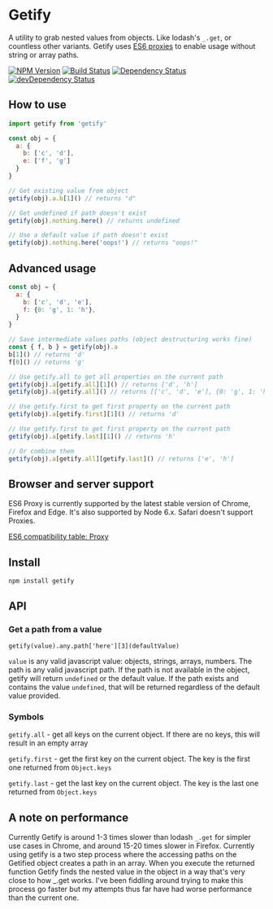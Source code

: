 # Getify

A utility to grab nested values from objects. Like lodash's `_.get`, or countless other variants. Getify uses [ES6 proxies](https://developer.mozilla.org/en/docs/Web/JavaScript/Reference/Global_Objects/Proxy) to enable usage without string or array paths.

[![NPM Version][npm-image]][npm-url] [![Build Status](https://travis-ci.org/johnste/getify.svg?branch=master)](https://travis-ci.org/johnste/getify)
[![Dependency Status](https://david-dm.org/johnste/getify.svg)](https://david-dm.org/johnste/getify)
[![devDependency Status](https://david-dm.org/johnste/getify/dev-status.svg)](https://david-dm.org/johnste/getify#info=devDependencies)

## How to use

```javascript
import getify from 'getify'

const obj = {
  a: {
  	b: ['c', 'd'],
  	e: ['f', 'g']
  }
}

// Get existing value from object
getify(obj).a.b[1]() // returns "d"

// Get undefined if path doesn't exist
getify(obj).nothing.here() // returns undefined

// Use a default value if path doesn't exist
getify(obj).nothing.here('oops!') // returns "oops!"
```

## Advanced usage

```javascript
const obj = {
  a: {
  	b: ['c', 'd', 'e'],
  	f: {0: 'g', 1: 'h'},
  }
}

// Save intermediate values paths (object destructuring works fine)
const { f, b } = getify(obj).a
b[1]() // returns 'd'
f[0]() // returns 'g'

// Use getify.all to get all properties on the current path
getify(obj).a[getify.all][1]() // returns ['d', 'h']
getify(obj).a[getify.all]() // returns [['c', 'd', 'e'], {0: 'g', 1: 'h'}]

// Use getify.first to get first property on the current path
getify(obj).a[getify.first][1]() // returns 'd'

// Use getify.first to get first property on the current path
getify(obj).a[getify.last][1]() // returns 'h'

// Or combine them
getify(obj).a[getify.all][getify.last]() // returns ['e', 'h']
```

## Browser and server support

ES6 Proxy is currently supported by the latest stable version of Chrome, Firefox and Edge. It's also supported by Node 6.x. Safari doesn't support Proxies.

[ES6 compatibility table: Proxy](http://kangax.github.io/compat-table/es6/#test-Proxy)

## Install

`npm install getify`

## API

### Get a path from a value

`getify(value).any.path['here'][3](defaultValue)`

`value` is any valid javascript value: objects, strings, arrays, numbers. The path is any valid javascript path. If the path is not available in the object, getify will return `undefined` or the default value. If the path exists and contains the value `undefined`, that will be returned regardless of the default value provided.

### Symbols

`getify.all` - get all keys on the current object. If there are no keys, this will result in an empty array

`getify.first` - get the first key on the current object. The key is the first one returned from `Object.keys`

`getify.last` - get the last key on the current object. The key is the last one returned from `Object.keys`

[npm-image]: https://img.shields.io/npm/v/getify.svg
[npm-url]: https://npmjs.org/package/getify

## A note on performance

Currently Getify is around 1-3 times slower than lodash `_.get` for simpler use cases in Chrome, and around 15-20 times slower in Firefox. Currently using getify is a two step process where the accessing paths on the Getified object creates a path in an array. When you execute the returned function Getify finds the nested value in the object in a way that's very close to how _.get works. I've been fiddling around trying to make this process go faster but my attempts thus far have had worse performance than the current one.
